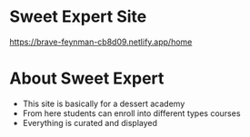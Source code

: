 # Sweet Expert Site
https://brave-feynman-cb8d09.netlify.app/home
# About Sweet Expert
* This site is basically for a dessert academy
* From here students can enroll into different types courses
* Everything is curated and displayed

